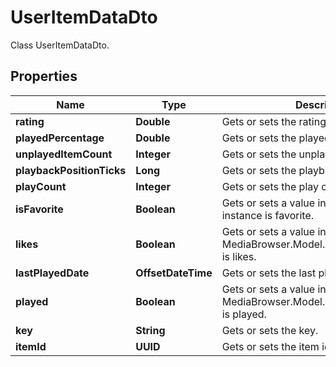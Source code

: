 

# UserItemDataDto

Class UserItemDataDto.

## Properties

| Name | Type | Description | Notes |
|------------ | ------------- | ------------- | -------------|
|**rating** | **Double** | Gets or sets the rating. |  [optional] |
|**playedPercentage** | **Double** | Gets or sets the played percentage. |  [optional] |
|**unplayedItemCount** | **Integer** | Gets or sets the unplayed item count. |  [optional] |
|**playbackPositionTicks** | **Long** | Gets or sets the playback position ticks. |  [optional] |
|**playCount** | **Integer** | Gets or sets the play count. |  [optional] |
|**isFavorite** | **Boolean** | Gets or sets a value indicating whether this instance is favorite. |  [optional] |
|**likes** | **Boolean** | Gets or sets a value indicating whether this MediaBrowser.Model.Dto.UserItemDataDto is likes. |  [optional] |
|**lastPlayedDate** | **OffsetDateTime** | Gets or sets the last played date. |  [optional] |
|**played** | **Boolean** | Gets or sets a value indicating whether this MediaBrowser.Model.Dto.UserItemDataDto is played. |  [optional] |
|**key** | **String** | Gets or sets the key. |  [optional] |
|**itemId** | **UUID** | Gets or sets the item identifier. |  [optional] |



